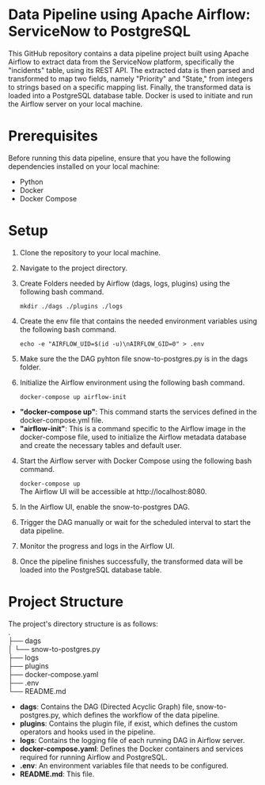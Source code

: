 # Data Pipeline using Apache Airflow: ServiceNow to PostgreSQL
This GitHub repository contains a data pipeline project built using Apache Airflow to extract data from the ServiceNow platform, specifically the "incidents" table, using its REST API. The extracted data is then parsed and transformed to map two fields, namely "Priority" and "State," from integers to strings based on a specific mapping list. Finally, the transformed data is loaded into a PostgreSQL database table. Docker is used to initiate and run the Airflow server on your local machine.

# Prerequisites
Before running this data pipeline, ensure that you have the following dependencies installed on your local machine:
- Python
- Docker
- Docker Compose

# Setup
1. Clone the repository to your local machine.
2. Navigate to the project directory.
3. Create Folders needed by Airflow (dags, logs, plugins) using the following bash command.  
  
    `mkdir ./dags ./plugins ./logs`
4. Create the env file that contains the needed environment variables using the following bash command.  
  
    `echo -e "AIRFLOW_UID=$(id -u)\nAIRFLOW_GID=0" > .env`
5. Make sure the the DAG pyhton file snow-to-postgres.py is in the dags folder.
6. Initialize the Airflow environment using the following bash command.
  
    `docker-compose up airflow-init`
  - **"docker-compose up"**: This command starts the services defined in the docker-compose.yml file.
  - **"airflow-init"**: This is a command specific to the Airflow image in the docker-compose file, used to initialize the Airflow metadata database and create the necessary tables and default user.
4. Start the Airflow server with Docker Compose using the following bash command.  
  
    `docker-compose up`   
  The Airflow UI will be accessible at http://localhost:8080.  
5. In the Airflow UI, enable the snow-to-postgres DAG.
6. Trigger the DAG manually or wait for the scheduled interval to start the data pipeline.
7. Monitor the progress and logs in the Airflow UI.
8. Once the pipeline finishes successfully, the transformed data will be loaded into the PostgreSQL database table.

# Project Structure
The project's directory structure is as follows:  
.  
├── dags  
│   └── snow-to-postgres.py  
├── logs  
├── plugins  
├── docker-compose.yaml  
├── .env  
└── README.md  
- **dags**: Contains the DAG (Directed Acyclic Graph) file, snow-to-postgres.py, which defines the workflow of the data pipeline.
- **plugins**: Contains the plugin file, if exist, which defines the custom operators and hooks used in the pipeline.
- **logs**: Contains the logging file of each running DAG in Airflow server.
- **docker-compose.yaml**: Defines the Docker containers and services required for running Airflow and PostgreSQL.
- **.env**: An environment variables file that needs to be configured.
- **README.md**: This file.



